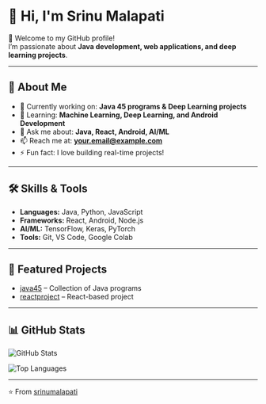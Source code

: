 # 👋 Hi, I'm Srinu Malapati

🌟 Welcome to my GitHub profile!  
I’m passionate about **Java development, web applications, and deep learning projects**.

---

## 🚀 About Me
- 🔭 Currently working on: **Java 45 programs & Deep Learning projects**
- 🌱 Learning: **Machine Learning, Deep Learning, and Android Development**
- 💬 Ask me about: **Java, React, Android, AI/ML**
- 📫 Reach me at: **your.email@example.com**
- ⚡ Fun fact: I love building real-time projects!

---

## 🛠️ Skills & Tools
- **Languages:** Java, Python, JavaScript  
- **Frameworks:** React, Android, Node.js  
- **AI/ML:** TensorFlow, Keras, PyTorch  
- **Tools:** Git, VS Code, Google Colab  

---

## 📂 Featured Projects
- [java45](https://github.com/srinumalapati/java45) – Collection of Java programs
- [reactproject](https://github.com/srinumalapati/reactproject) – React-based project

---

## 📊 GitHub Stats
![GitHub Stats](https://github-readme-stats.vercel.app/api?username=srinumalapati&show_icons=true&theme=radical)

![Top Languages](https://github-readme-stats.vercel.app/api/top-langs/?username=srinumalapati&layout=compact&theme=radical)

---

⭐️ From [srinumalapati](https://github.com/srinumalapati)
